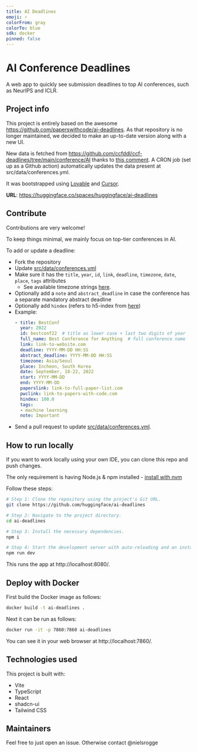 ```yaml
---
title: AI Deadlines
emoji: ⚡
colorFrom: gray
colorTo: blue
sdk: docker
pinned: false
---
```


# AI Conference Deadlines

A web app to quickly see submission deadlines to top AI conferences, such as NeurIPS and ICLR.

## Project info

This project is entirely based on the awesome https://github.com/paperswithcode/ai-deadlines. As that repository is no longer maintained, we decided to make an up-to-date version along with a new UI.

New data is fetched from https://github.com/ccfddl/ccf-deadlines/tree/main/conference/AI thanks to [this comment](https://github.com/paperswithcode/ai-deadlines/issues/723#issuecomment-2603420945). A CRON job (set up as a Github action) automatically updates the data present at src/data/conferences.yml.

It was bootstrapped using [Lovable](https://lovable.dev/) and [Cursor](https://www.cursor.com/).

**URL**: https://huggingface.co/spaces/huggingface/ai-deadlines

## Contribute

Contributions are very welcome!

To keep things minimal, we mainly focus on top-tier conferences in AI.

To add or update a deadline:
- Fork the repository
- Update [src/data/conferences.yml](src/data/conferences.yml)
- Make sure it has the `title`, `year`, `id`, `link`, `deadline`, `timezone`, `date`, `place`, `tags` attributes
    + See available timezone strings [here](https://momentjs.com/timezone/).
- Optionally add a `note` and `abstract_deadline` in case the conference has a separate mandatory abstract deadline
- Optionally add `hindex` (refers to h5-index from [here](https://scholar.google.com/citations?view_op=top_venues&vq=eng))
- Example:
    ```yaml
    - title: BestConf
      year: 2022
      id: bestconf22  # title as lower case + last two digits of year
      full_name: Best Conference for Anything  # full conference name
      link: link-to-website.com
      deadline: YYYY-MM-DD HH:SS
      abstract_deadline: YYYY-MM-DD HH:SS
      timezone: Asia/Seoul
      place: Incheon, South Korea
      date: September, 18-22, 2022
      start: YYYY-MM-DD
      end: YYYY-MM-DD
      paperslink: link-to-full-paper-list.com
      pwclink: link-to-papers-with-code.com
      hindex: 100.0
      tags:
      - machine learning
      note: Important
    ```
- Send a pull request to update [src/data/conferences.yml](src/data/conferences.yml).

## How to run locally

If you want to work locally using your own IDE, you can clone this repo and push changes.

The only requirement is having Node.js & npm installed - [install with nvm](https://github.com/nvm-sh/nvm#installing-and-updating)

Follow these steps:

```sh
# Step 1: Clone the repository using the project's Git URL.
git clone https://github.com/huggingface/ai-deadlines

# Step 2: Navigate to the project directory.
cd ai-deadlines

# Step 3: Install the necessary dependencies.
npm i

# Step 4: Start the development server with auto-reloading and an instant preview.
npm run dev
```

This runs the app at http://localhost:8080/.

## Deploy with Docker

First build the Docker image as follows:

```bash
docker build -t ai-deadlines .
```

Next it can be run as follows:

```bash
docker run -it -p 7860:7860 ai-deadlines
```

You can see it in your web browser at http://localhost:7860/.

## Technologies used

This project is built with:

- Vite
- TypeScript
- React
- shadcn-ui
- Tailwind CSS

## Maintainers

Feel free to just open an issue. Otherwise contact @nielsrogge